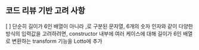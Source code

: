 ## 코드 리뷰 기반 고려 사항

[ ]
단순히 길이가 6인 배열이 아니라 ,로 구분된 문자열, 6개의 숫자 인자와 같이 다양한 방식의 입력값을 고려하려면, constructor 내부에 여러 케이스에 대해 길이가 6인 배열로 변환하는 transform 기능을 Lotto에 추가

